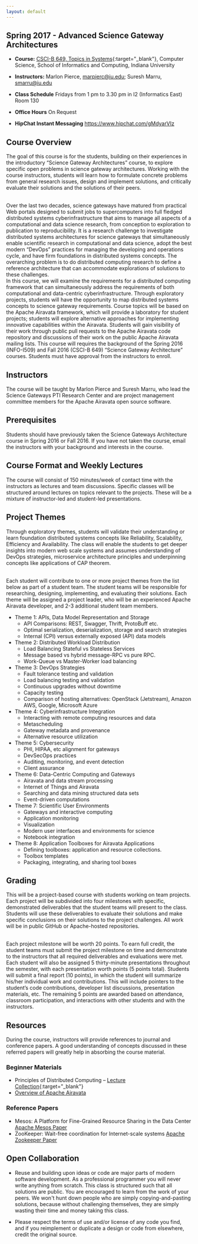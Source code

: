 ```yaml
---
layout: default
---
```


## Spring 2017 - Advanced Science Gateway Architectures

* **Course:** [CSCI-B 649, Topics in Systems](https://www.soic.indiana.edu/graduate/courses/index.html?number=b649&department=CSCI){:target="_blank"}, Computer Science, School of Informatics and Computing, Indiana University
* **Instructors:** Marlon Pierce, [marpierc@iu.edu](mailto:marpierc@iu.edu); Suresh Marru, [smarru@iu.edu](mailto:smarru@iu.edu)
                                                                                                                              
* **Class Schedule** Fridays from 1 pm to 3.30 pm in I2 (Informatics East) Room 130
* **Office Hours** On Request
* **HipChat Instant Messaging** https://www.hipchat.com/gMdyarVIz 

## Course Overview

The goal of this course is for the students, building on their experiences in the introductory “Science Gateway Architectures” course, to explore specific open problems in science gateway architectures. Working with the course instructors, students will learn how to formulate concrete problems from general research issues, design and implement solutions, and critically evaluate their solutions and the solutions of their peers.

<br/>
Over the last two decades, science gateways have matured from practical Web portals designed to submit jobs to supercomputers into full fledged distributed systems cyberinfrastructure that aims to manage all aspects of a computational and data science research, from conception to exploration to publication to reproducibility. It is a research challenge to investigate distributed systems architectures for science gateways that simultaneously enable scientific research in computational and data science, adopt the best modern “DevOps” practices for managing the developing and operations cycle, and have firm foundations in distributed systems concepts. The overarching problem is to do distributed computing research to define a reference architecture that can accommodate explorations of solutions to these challenges.

<br/>
In this course, we will examine the requirements for a distributed computing framework that can simultaneously address the requirements of both computational and data-centric cyberinfrastructure. Through exploratory projects, students will have the opportunity to map distributed systems concepts to science gateway requirements. Course topics will be based on the Apache Airavata framework, which will provide a laboratory for student projects; students will explore alternative approaches for implementing innovative capabilities within the Airavata. Students will gain visibility of their work through public pull requests to the Apache Airavata code repository and discussions of their work on the public Apache Airavata mailing lists. This course will requires the background of the Spring 2016 (INFO-I509) and Fall 2016 (CSCI-B 649) “Science Gateway Architecture” courses. Students must have approval from the instructors to enroll.

## Instructors
The course will be taught by Marlon Pierce and Suresh Marru, who lead the Science Gateways PTI Research Center and are project management committee members for the Apache Airavata open source software.

## Prerequisites

Students should have previously taken the Science Gateways Architecture course in Spring 2016 or Fall 2016. If you have not taken the course, email the instructors with your background and interests in the course. 

## Course Format and Weekly Lectures

The course will consist of 150 minutes/week of contact time with the instructors as lectures and team discussions. Specific classes will be structured around lectures on topics relevant to the projects. These will be a mixture of instructor-led and student-led presentations.

## Project Themes

Through exploratory themes, students will validate their understanding or learn foundation distributed systems concepts like Reliability, Scalability, Efficiency and Availability. The class will enable the students to get deeper insights into modern web scale systems and assumes understanding of DevOps strategies, microservice architecture principles and underpinning concepts like applications of CAP theorem.

<br/>
Each student will contribute to one or more project themes from the list below as part of a student team. The student teams will be responsible for researching, designing, implementing, and evaluating their solutions. Each theme will be assigned a project leader, who will be an experienced Apache Airavata developer, and 2-3 additional student team members.

* Theme 1: APIs, Data Model Representation and Storage
    * API Comparisons: REST, Swagger, Thrift, ProtoBuff etc.
    * Optimal serialization, deserialization, storage and search strategies
    * Internal (CPI) versus externally exposed (API) data models
* Theme 2: Distributed Workload Distribution
    * Load Balancing Stateful vs Stateless Services
    * Message based vs hybrid message-RPC vs pure RPC.
    * Work-Queue vs Master-Worker load balancing
* Theme 3: DevOps Strategies
    * Fault tolerance testing and validation
    * Load balancing testing and validation
    * Continuous upgrades without downtime
    * Capacity testing
    * Comparison of hosting alternatives: OpenStack (Jetstream), Amazon AWS, Google, Microsoft Azure
* Theme 4: Cyberinfrastructure Integration
    * Interacting with remote computing resources and data
    * Metascheduling
    * Gateway metadata and provenance
    * Alternative resource utilization
* Theme 5: Cybersecurity
    * PHI, HIPAA, etc alignment for gateways
    * DevSecOps practices
    * Auditing, monitoring, and event detection
    * Client assurance
* Theme 6: Data-Centric Computing and Gateways
    * Airavata and data stream processing
    * Internet of Things and Airavata
    * Searching and data mining structured data sets
    * Event-driven computations
* Theme 7: Scientific User Environments
    * Gateways and interactive computing
    * Application monitoring
    * Visualization
    * Modern user interfaces and environments for science
    * Notebook integration
* Theme 8: Application Toolboxes for Airavata Applications
    * Defining toolboxes: application and resource collections.
    * Toolbox templates
    * Packaging, integrating, and sharing tool boxes

## Grading

This will be a project-based course with students working on team projects. Each project will be subdivided into four milestones with specific, demonstrated deliverables that the student teams will present to the class. Students will use these deliverables to evaluate their solutions and make specific conclusions on their solutions to the project challenges. All work will be in public GitHub or Apache-hosted repositories.

<br/>
Each project milestone will be worth 20 points. To earn full credit, the student teams must submit the project milestone on time and demonstrate to the instructors that all required deliverables and evaluations were met.

<br/>
Each student will also be assigned 5 thirty-minute presentations throughout the semester, with each presentation worth points (5 points total). Students will submit a final report (10 points), in
which the student will summarize his/her individual work and contributions. This will include pointers to the student’s code contributions, developer list discussions, presentation materials, etc. The remaining 5 points are awarded based on attendance, classroom participation, and interactions with other students and with the instructors.

    
## Resources

During the course, instructors will provide references to journal and conference papers. A good understanding of concepts discussed in these referred papers will greatly help in absorbing the course material. 

### Beginner Materials

* Principles of Distributed Computing – [Lecture Collection](http://disco.ethz.ch/lectures/podc_allstars/){:target="_blank"}
* [Overview of Apache Airavata](https://cwiki.apache.org/confluence/download/attachments/45876421/iwsg2014_submission_19%20(2)%20(1).pdf?version=1&modificationDate=1409604473000&api=v2)

### Reference Papers

* Mesos: A Platform for Fine-Grained Resource Sharing in the Data Center [Apache Mesos Paper](http://static.usenix.org/events/nsdi11/tech/full_papers/Hindman_new.pdf)
* ZooKeeper: Wait-free coordination for Internet-scale systems [Apache Zookeeper Paper](https://www.usenix.org/legacy/event/usenix10/tech/full_papers/Hunt.pdf)

## Open Collaboration

* Reuse and building upon ideas or code are major parts of modern software development.  As a professional programmer you will never write anything from scratch.  This class is structured such that all solutions are public.  You are encouraged to learn from the work of your peers. We won't hunt down people who are simply copying-and-pasting solutions, because without challenging themselves, they  are simply wasting their time and money taking this class.

* Please respect the terms of use and/or license of any code you find, and if you reimplement or duplicate a design or code from elsewhere, credit the original source.